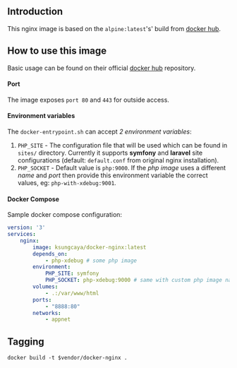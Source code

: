 ## Introduction
This nginx image is based on the ```alpine:latest```'s' build from [docker hub](https://hub.docker.com/_/nginx/).

## How to use this image
Basic usage can be found on their official [docker hub](https://hub.docker.com/_/nginx/) repository.

#### Port
The image exposes ```port 80``` and ```443``` for outside access.

#### Environment variables
The ```docker-entrypoint.sh``` can accept *2 environment variables*:

1. ```PHP_SITE``` - The configuration file that will be used which can be found in ```sites/``` directory. Currently it supports **symfony** and **laravel** site configurations (default: ```default.conf``` from original nginx installation).
2. ```PHP_SOCKET``` - Default value is ```php:9000```. If the *php image* uses a different *name* and *port* then provide this environment variable the correct values, eg: ```php-with-xdebug:9001```.


#### Docker Compose
Sample docker compose configuration:

```yaml
version: '3'
services:
    nginx:
        image: ksungcaya/docker-nginx:latest
        depends_on:
            - php-xdebug # some php image
        environment:
            PHP_SITE: symfony
            PHP_SOCKET: php-xdebug:9000 # same with custom php image name with its port
        volumes:
            - .:/var/www/html
        ports:
            - "8888:80"
        networks:
            - appnet
```

## Tagging
```shell
docker build -t $vendor/docker-nginx .
```
